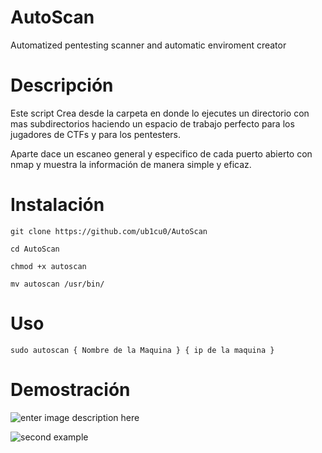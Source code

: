 # AutoScan
Automatized pentesting scanner and automatic enviroment creator

# Descripción

Este script Crea desde la carpeta en donde lo ejecutes un directorio con mas subdirectorios haciendo un espacio de trabajo perfecto para los jugadores de CTFs y para los pentesters.

Aparte dace un escaneo general y especifico de cada puerto abierto con nmap y muestra la información de manera simple y eficaz.

# Instalación

    git clone https://github.com/ub1cu0/AutoScan
    
    cd AutoScan
    
    chmod +x autoscan
    
    mv autoscan /usr/bin/

# Uso

    sudo autoscan { Nombre de la Maquina } { ip de la maquina }

# Demostración

![enter image description here](https://i.ibb.co/sVmpZRB/imagen-2023-12-08-224026952.png)

![second example](https://i.ibb.co/d0m8MGZ/imagen-2023-12-08-225359596.png)
